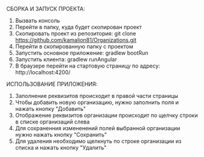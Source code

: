 СБОРКА И ЗАПУСК ПРОЕКТА:
1. Вызвать консоль
2. Перейти в папку, куда будет скопирован проект
3. Скопировать проект из репозитория: git clone https://github.com/kamalion81/Organizations.git
4. Перейти в скопированную папку с проектом
5. Запустить основное приложение: gradlew bootRun
6. Запустить клиента: gradlew runAngular 
7. В браузере перейти на стартовую страницу по адресу: http://localhost:4200/

ИСПОЛЬЗОВАНИЕ ПРИЛОЖЕНИЯ:

1. Заполнение реквизитов происходит в правой части страницы
2. Чтобы добавить новую организацию, нужно заполнить поля и нажать кнопку "Добавить"
3. Отображение реквизитов организации происходит по щелчку строки в списке организаций слева
4. Для сохраненния измененений полей выбранной организации нужно нажать кнопку "Сохранить"
5. Для удаления необходимо щелкнуть по строке организации из списка и нажать кнопку "Удалить"
